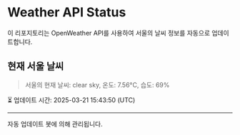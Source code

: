
# Weather API Status

이 리포지토리는 OpenWeather API를 사용하여 서울의 날씨 정보를 자동으로 업데이트합니다.

## 현재 서울 날씨
> 서울의 현재 날씨: clear sky, 온도: 7.56°C, 습도: 69%

⏳ 업데이트 시간: 2025-03-21 15:43:50 (UTC)

---
자동 업데이트 봇에 의해 관리됩니다.
